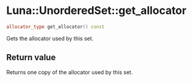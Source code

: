 # Luna::UnorderedSet::get_allocator

```c++
allocator_type get_allocator() const
```

Gets the allocator used by this set. 



## Return value
Returns one copy of the allocator used by this set. 

